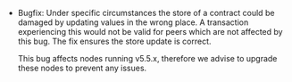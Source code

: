 * Bugfix: Under specific circumstances the store of a contract could be damaged
    by updating values in the wrong place. A transaction experiencing this would
    not be valid for peers which are not affected by this bug. The fix ensures the store
    update is correct.

    This bug affects nodes running v5.5.x, therefore we advise to upgrade these
    nodes to prevent any issues.
